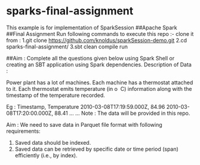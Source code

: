 # sparks-final-assignment
This example is for implementation of SparkSession
##Apache Spark
##Final Assignment
Run following commands to execute this repo :-
clone it from :
1.git clone https://github.com/knoldus/sparkSession-demo.git
2.cd sparks-final-assignment/
3.sbt clean compile run



##Aim​ :
Complete all the questions given below using Spark Shell or creating an SBT application using
Spark dependencies.
Description of Data​ :


Power plant has a lot of machines. Each machine has a thermostat attached to it. Each thermostat
emits temperature (in o​ ​ C) information along with the timestamp of the temperature recorded.

Eg​ :
Timestamp, Temperature
2010-03-08T17:19:59.000Z, 84.96
2010-03-08T17:20:00.000Z, 88.41
...
...
Note​ : The data will be provided in this repo.

Aim​ :
We need to save data in Parquet file format with following requirements:
1. Saved data should be indexed.
2. Saved data can be retrieved by specific date or time period (span) efficiently (i.e., by
index).
